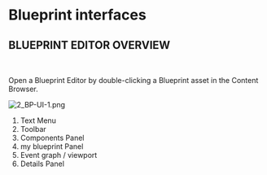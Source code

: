# Blueprint interfaces

<h2><strong>BLUEPRINT EDITOR OVERVIEW</strong></h2>
<p>&nbsp;</p>
<p>Open a Blueprint Editor by double-clicking a Blueprint asset in the Content Browser.</p>
<p><img src="https://vertexschool.instructure.com/courses/289/files/18070/preview?verifier=nei9FONtcLbLHi93IMnZApRqpp3pcoNSCWRd0yom" alt="2_BP-UI-1.png" data-api-endpoint="https://vertexschool.instructure.com/api/v1/courses/289/files/18070" data-api-returntype="File"></p>
<ol style="list-style-type: decimal;">
<li>Text Menu</li>
<li>Toolbar</li>
<li>Components Panel</li>
<li>my blueprint Panel</li>
<li>Event graph / viewport</li>
<li>Details Panel</li>
</ol>